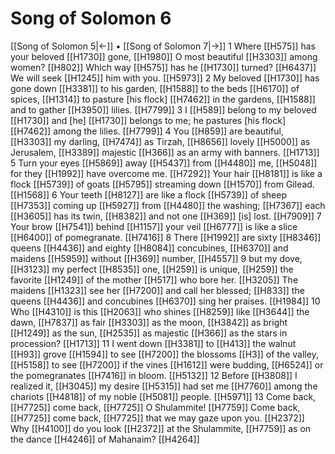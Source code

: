 # Song of Solomon 6
[[Song of Solomon 5|←]] • [[Song of Solomon 7|→]]
1 Where [[H575]] has your beloved [[H1730]] gone, [[H1980]] O most beautiful [[H3303]] among women? [[H802]] Which way [[H575]] has he [[H1730]] turned? [[H6437]] We will seek [[H1245]] him with you. [[H5973]] 
2 My beloved [[H1730]] has gone down [[H3381]] to his garden, [[H1588]] to the beds [[H6170]] of spices, [[H1314]] to pasture [his flock] [[H7462]] in the gardens, [[H1588]] and to gather [[H3950]] lilies. [[H7799]] 
3 I [[H589]] belong to my beloved [[H1730]] and [he] [[H1730]] belongs to me;  he pastures [his flock] [[H7462]] among the lilies. [[H7799]] 
4 You [[H859]] are beautiful, [[H3303]] my darling, [[H7474]] as Tirzah, [[H8656]] lovely [[H5000]] as Jerusalem, [[H3389]] majestic [[H366]] as an army with banners. [[H1713]] 
5 Turn your eyes [[H5869]] away [[H5437]] from [[H4480]] me, [[H5048]] for they [[H1992]] have overcome me. [[H7292]] Your hair [[H8181]] is like a flock [[H5739]] of goats [[H5795]] streaming down [[H1570]] from Gilead. [[H1568]] 
6 Your teeth [[H8127]] are like a flock [[H5739]] of sheep [[H7353]] coming up [[H5927]] from [[H4480]] the washing; [[H7367]] each [[H3605]] has its twin, [[H8382]] and not one [[H369]] [is] lost. [[H7909]] 
7 Your brow [[H7541]] behind [[H1157]] your veil [[H6777]] is like a slice [[H6400]] of pomegranate. [[H7416]] 
8 There [[H1992]] are sixty [[H8346]] queens [[H4436]] and eighty [[H8084]] concubines, [[H6370]] and maidens [[H5959]] without [[H369]] number, [[H4557]] 
9 but my dove, [[H3123]] my perfect [[H8535]] one, [[H259]] is unique, [[H259]] the favorite [[H1249]] of the mother [[H517]] who bore her. [[H3205]] The maidens [[H1323]] see her [[H7200]] and call her blessed; [[H833]] the queens [[H4436]] and concubines [[H6370]] sing her praises. [[H1984]] 
10 Who [[H4310]] is this [[H2063]] who shines [[H8259]] like [[H3644]] the dawn, [[H7837]] as fair [[H3303]] as the moon, [[H3842]] as bright [[H1249]] as the sun, [[H2535]] as majestic [[H366]] as the stars in procession? [[H1713]] 
11 I went down [[H3381]] to [[H413]] the walnut [[H93]] grove [[H1594]] to see [[H7200]] the blossoms [[H3]] of the valley, [[H5158]] to see [[H7200]] if the vines [[H1612]] were budding, [[H6524]] or the pomegranates [[H7416]] in bloom. [[H5132]] 
12 Before [[H3808]] I realized it, [[H3045]] my desire [[H5315]] had set me [[H7760]] among the chariots [[H4818]] of my noble [[H5081]] people. [[H5971]] 
13 Come back, [[H7725]] come back, [[H7725]] O Shulammite! [[H7759]] Come back, [[H7725]] come back, [[H7725]] that we may gaze upon you. [[H2372]] Why [[H4100]] do you look [[H2372]] at the Shulammite, [[H7759]] as on the dance [[H4246]] of Mahanaim? [[H4264]] 
